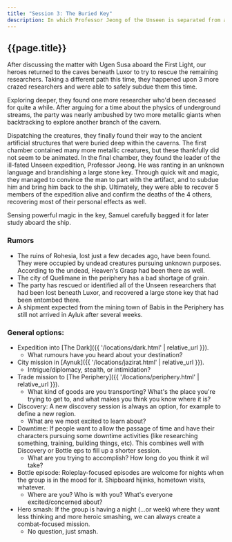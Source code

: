 ```yaml
---
title: "Session 3: The Buried Key"
description: In which Professor Jeong of the Unseen is separated from a strange key and both are recovered from the strange tomb beneath Luxor.
---
```


## {{page.title}}

After discussing the matter with Ugen Susa aboard the First Light, our heroes returned to the caves beneath Luxor to try to rescue the remaining researchers. Taking a different path this time, they happened upon 3 more crazed researchers and were able to safely subdue them this time.

Exploring deeper, they found one more researcher who'd been deceased for quite a while. After arguing for a time about the physics of underground streams, the party was nearly ambushed by two more metallic giants when backtracking to explore another branch of the cavern.

Dispatching the creatures, they finally found their way to the ancient artificial structures that were buried deep within the caverns. The first chamber contained many more metallic creatures, but these thankfully did not seem to be animated. In the final chamber, they found the leader of the ill-fated Unseen expedition, Professor Jeong. He was ranting in an unknown language and brandishing a large stone key. Through quick wit and magic, they managed to convince the man to part with the artifact, and to subdue him and bring him back to the ship. Ultimately, they were able to recover 5 members of the expedition alive and confirm the deaths of the 4 others, recovering most of their personal effects as well.

Sensing powerful magic in the key, Samuel carefully bagged it for later study aboard the ship.

### Rumors
* The ruins of Rohesia, lost just a few decades ago, have been found. They were occupied by undead creatures pursuing unknown purposes. According to the undead, Heaven's Grasp had been there as well.
* The city of Quelimane in the periphery has a bad shortage of grain.
* The party has rescued or identified all of the Unseen researchers that had been lost beneath Luxor, and recovered a large stone key that had been entombed there.
* A shipment expected from the mining town of Babis in the Periphery has still not arrived in Ayluk after several weeks.

### General options:
* Expedition into [The Dark]({{ '/locations/dark.html' | relative_url }}).
  * What rumours have you heard about your destination?
* City mission in [Aynuk]({{ '/locations/jazirat.html' | relative_url }}).
  * Intrigue/diplomacy, stealth, or intimidation?
* Trade mission to [The Periphery]({{ '/locations/periphery.html' | relative_url }}).
  * What kind of goods are you transporting? What's the place you're trying to get to, and what makes you think you know where it is?
* Discovery: A new discovery session is always an option, for example to define a new region.
  * What are we most excited to learn about?
* Downtime: If people want to allow the passage of time and have their characters pursuing some downtime activities (like researching something, training, building things, etc). This combines well with Discovery or Bottle eps to fill up a shorter session.
  * What are you trying to accomplish? How long do you think it wil take?
* Bottle episode: Roleplay-focused episodes are welcome for nights when the group is in the mood for it. Shipboard hijinks, hometown visits, whatever.
  * Where are you? Who is with you? What's everyone excited/concerned about?
* Hero smash: If the group is having a night (...or week) where they want less thinking and more heroic smashing, we can always create a combat-focused mission.
  * No question, just smash.

